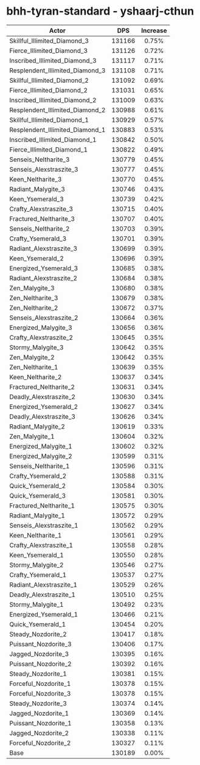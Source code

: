 # bhh-tyran-standard - yshaarj-cthun
| Actor | DPS | Increase |
|---|:---:|:---:|
|Skillful_Illimited_Diamond_3|131166|0.75%|
|Fierce_Illimited_Diamond_3|131126|0.72%|
|Inscribed_Illimited_Diamond_3|131117|0.71%|
|Resplendent_Illimited_Diamond_3|131108|0.71%|
|Skillful_Illimited_Diamond_2|131092|0.69%|
|Fierce_Illimited_Diamond_2|131031|0.65%|
|Inscribed_Illimited_Diamond_2|131009|0.63%|
|Resplendent_Illimited_Diamond_2|130988|0.61%|
|Skillful_Illimited_Diamond_1|130929|0.57%|
|Resplendent_Illimited_Diamond_1|130883|0.53%|
|Inscribed_Illimited_Diamond_1|130842|0.50%|
|Fierce_Illimited_Diamond_1|130822|0.49%|
|Senseis_Neltharite_3|130779|0.45%|
|Senseis_Alexstraszite_3|130777|0.45%|
|Keen_Neltharite_3|130770|0.45%|
|Radiant_Malygite_3|130746|0.43%|
|Keen_Ysemerald_3|130739|0.42%|
|Crafty_Alexstraszite_3|130715|0.40%|
|Fractured_Neltharite_3|130707|0.40%|
|Senseis_Neltharite_2|130703|0.39%|
|Crafty_Ysemerald_3|130701|0.39%|
|Radiant_Alexstraszite_3|130699|0.39%|
|Keen_Ysemerald_2|130696|0.39%|
|Energized_Ysemerald_3|130685|0.38%|
|Radiant_Alexstraszite_2|130684|0.38%|
|Zen_Malygite_3|130680|0.38%|
|Zen_Neltharite_3|130679|0.38%|
|Zen_Neltharite_2|130672|0.37%|
|Senseis_Alexstraszite_2|130664|0.36%|
|Energized_Malygite_3|130656|0.36%|
|Crafty_Alexstraszite_2|130645|0.35%|
|Stormy_Malygite_3|130642|0.35%|
|Zen_Malygite_2|130642|0.35%|
|Zen_Neltharite_1|130639|0.35%|
|Keen_Neltharite_2|130637|0.34%|
|Fractured_Neltharite_2|130631|0.34%|
|Deadly_Alexstraszite_2|130630|0.34%|
|Energized_Ysemerald_2|130627|0.34%|
|Deadly_Alexstraszite_3|130626|0.34%|
|Radiant_Malygite_2|130619|0.33%|
|Zen_Malygite_1|130604|0.32%|
|Energized_Malygite_1|130602|0.32%|
|Energized_Malygite_2|130599|0.31%|
|Senseis_Neltharite_1|130596|0.31%|
|Crafty_Ysemerald_2|130588|0.31%|
|Quick_Ysemerald_2|130584|0.30%|
|Quick_Ysemerald_3|130581|0.30%|
|Fractured_Neltharite_1|130575|0.30%|
|Radiant_Malygite_1|130572|0.29%|
|Senseis_Alexstraszite_1|130562|0.29%|
|Keen_Neltharite_1|130561|0.29%|
|Crafty_Alexstraszite_1|130558|0.28%|
|Keen_Ysemerald_1|130550|0.28%|
|Stormy_Malygite_2|130546|0.27%|
|Crafty_Ysemerald_1|130537|0.27%|
|Radiant_Alexstraszite_1|130529|0.26%|
|Deadly_Alexstraszite_1|130510|0.25%|
|Stormy_Malygite_1|130492|0.23%|
|Energized_Ysemerald_1|130466|0.21%|
|Quick_Ysemerald_1|130454|0.20%|
|Steady_Nozdorite_2|130417|0.18%|
|Puissant_Nozdorite_3|130406|0.17%|
|Jagged_Nozdorite_3|130395|0.16%|
|Puissant_Nozdorite_2|130392|0.16%|
|Steady_Nozdorite_1|130381|0.15%|
|Forceful_Nozdorite_1|130378|0.15%|
|Forceful_Nozdorite_3|130378|0.15%|
|Steady_Nozdorite_3|130374|0.14%|
|Jagged_Nozdorite_1|130369|0.14%|
|Puissant_Nozdorite_1|130358|0.13%|
|Jagged_Nozdorite_2|130338|0.11%|
|Forceful_Nozdorite_2|130327|0.11%|
|Base|130189|0.00%|
